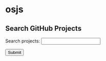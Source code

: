 # osjs
<h2>Search GitHub Projects</h2>

<div class="center">

 

<form id="search" onsubmit="return doSearch();">

  Search projects: <input type="text" name="q">

  <input type="button" onclick="doSearch()" value="Submit">

</form>

 

<script language="javascript">

var accounts = [

'ajaxorg', 

'alexa', 

'amazon-archives', 

'amazonwebservices',

'amzn',

'aws',

'aws-quickstart', 

'aws-samples',

'awsdocs', 

'awslabs', 

'blindsightcorp',

'blox',

'boto', 

'c9', 

'Carbonado',

'cloud9ide', 

'Goodreads',

'Justintv',

'Twitchdev',

'twitchscience',

'twitchtv',

'Zappos',

 

 

];

 

function doSearch() {

    // eg: https://github.com/search?utf8=%E2%9C%93&q=fpga+user%3Aaws+user%3Aawsdocs+user%3Aawslabs+user%3Aamzn+user%3Ablox&type=Repositories&ref=advsearch&l=&l=

    var search = document.forms["search"]["q"].value;

    var url = 'https://github.com/search?utf8=%E2%9C%93&q=' + search;

    for (var i = 0; i < accounts.length; i++) {

        url = url + '+user%3A' + accounts[i];

    }

    url = url + '&type=Repositories&ref=advsearch&l=&l=';

    window.open(url, '_blank');

    return false;

}

</script>
